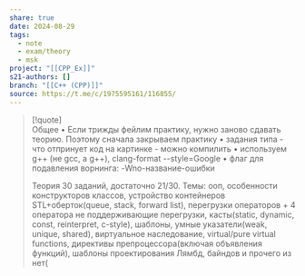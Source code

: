 ```yaml
---
share: true
date: 2024-08-29
tags:
  - note
  - exam/theory
  - msk
project: "[[CPP_Ex]]"
s21-authors: []
branch: "[[C++ (CPP)]]"
source: https://t.me/c/1975595161/116855/
---
```


> [!quote]  
> Общее 
> • Если трижды фейлим практику, нужно заново сдавать теорию. Поэтому сначала закрываем практику 
> • задания типа - что отпринует код на картинке - можно компилить 
> • используем g++ (не gcc, а g++), clang-format --style=Google 
> • флаг для подавления ворнинга: -Wno-название-ошибки
> 
> Теория 
> 30 заданий, достаточно 21/30. Темы: ооп, особенности конструкторов классов, устройство контейнеров STL+оберток(queue, stack, forward list), перегрузки операторов + 4 оператора не поддерживающие перегрузки, касты(static, dynamic, const, reinterpret, c-style), шаблоны, умные указатели(weak, unique, shared), виртуальное наследование, virtual/pure virtual functions, директивы препроцессора(включая объявления функций), шаблоны проектирования
> Лямбд, байндов и прочего из <functional> нет(